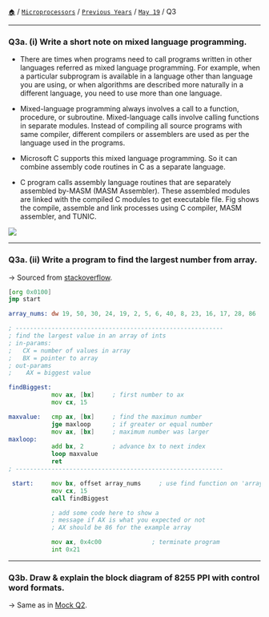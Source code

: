 [`🏠`](/) / [`Microprocessors`](/mp/) / [`Previous Years`](/mp/previous-years/) / [`May 19`](/mp/previous-years/may-19/) / Q3
 
<hr />

### Q3a. (i) Write a short note on mixed language programming.

* There are times when programs need to call programs written in other languages referred as mixed language programming. For example, when a particular subprogram is available in a language other than language you are using, or when algorithms are described more naturally in a different language, you need to use more than one language.

* Mixed-language programming always involves a call to a function, procedure, or subroutine. Mixed-language calls involve calling functions in separate modules. Instead of compiling all source programs with same compiler, different compilers or assemblers are used as per the language used in the programs.

* Microsoft C supports this mixed language programming. So it can combine assembly code routines in C as a separate language.

* C program calls assembly language routines that are separately assembled by-MASM (MASM Assembler). These assembled modules are linked with the compiled C modules to get executable file. Fig shows the compile, assemble and link processes using C compiler, MASM assembler, and TUNIC.

![](https://i.imgur.com/BoOCEif.png)

<hr />

### Q3a. (ii) Write a program to find the largest number from array.

→ Sourced from [stackoverflow](https://stackoverflow.com/a/47265977).

```asm
[org 0x0100]
jmp start

array_nums: dw 19, 50, 30, 24, 19, 2, 5, 6, 40, 8, 23, 16, 17, 28, 86

; ----------------------------------------------------------
; find the largest value in an array of ints
; in-params:
;   CX = number of values in array
;   BX = pointer to array
; out-params
;    AX = biggest value

findBiggest:
            mov ax, [bx]     ; first number to ax
            mov cx, 15

maxvalue:   cmp ax, [bx]     ; find the maximun number
            jge maxloop      ; if greater or equal number
            mov ax, [bx]     ; maximum number was larger
maxloop:
            add bx, 2        ; advance bx to next index
            loop maxvalue
            ret
; ----------------------------------------------------------

 start:     mov bx, offset array_nums     ; use find function on 'array_nums'
            mov cx, 15
            call findBiggest

            ; add some code here to show a
            ; message if AX is what you expected or not
            ; AX should be 86 for the example array    

            mov ax, 0x4c00              ; terminate program
            int 0x21
```

<hr />

### Q3b. Draw & explain the block diagram of 8255 PPI with control word formats.

→ Same as in [Mock Q2](/mp/mock/q2/explain-block-diagram-control-word-format-8255).
